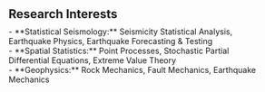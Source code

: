 <h1 id="research-interests"></h1>

<h2 style="margin: 60px 0px 10px;">Research Interests</h2>

<div style="padding-right: 40px;">
  - **Statistical Seismology:** Seismicity Statistical Analysis, Earthquake Physics, Earthquake Forecasting & Testing<br>
  - **Spatial Statistics:** Point Processes, Stochastic Partial Differential Equations, Extreme Value Theory<br>
  - **Geophysics:** Rock Mechanics, Fault Mechanics, Earthquake Mechanics
</div>
